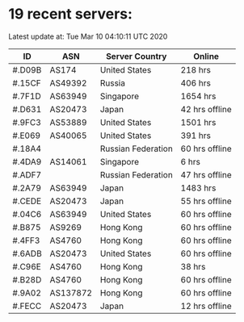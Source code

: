 # 19 recent servers:

Latest update at: Tue Mar 10 04:10:11 UTC 2020

| ID | ASN | Server Country | Online |
| -- | --- | -------------- | ------ |
| #.D09B | AS174 | United States | 218 hrs |
| #.15CF | AS49392 | Russia | 406 hrs |
| #.7F1D | AS63949 | Singapore | 1654 hrs |
| #.D631 | AS20473 | Japan | 42 hrs offline |
| #.9FC3 | AS53889 | United States | 1501 hrs |
| #.E069 | AS40065 | United States | 391 hrs |
| #.18A4 |  | Russian Federation | 60 hrs offline |
| #.4DA9 | AS14061 | Singapore | 6 hrs |
| #.ADF7 |  | Russian Federation | 47 hrs offline |
| #.2A79 | AS63949 | Japan | 1483 hrs |
| #.CEDE | AS20473 | Japan | 55 hrs offline |
| #.04C6 | AS63949 | United States | 60 hrs offline |
| #.B875 | AS9269 | Hong Kong | 60 hrs offline |
| #.4FF3 | AS4760 | Hong Kong | 60 hrs offline |
| #.6ADB | AS20473 | United States | 60 hrs offline |
| #.C96E | AS4760 | Hong Kong | 38 hrs |
| #.B28D | AS4760 | Hong Kong | 60 hrs offline |
| #.9A02 | AS137872 | Hong Kong | 60 hrs offline |
| #.FECC | AS20473 | Japan | 12 hrs offline |

